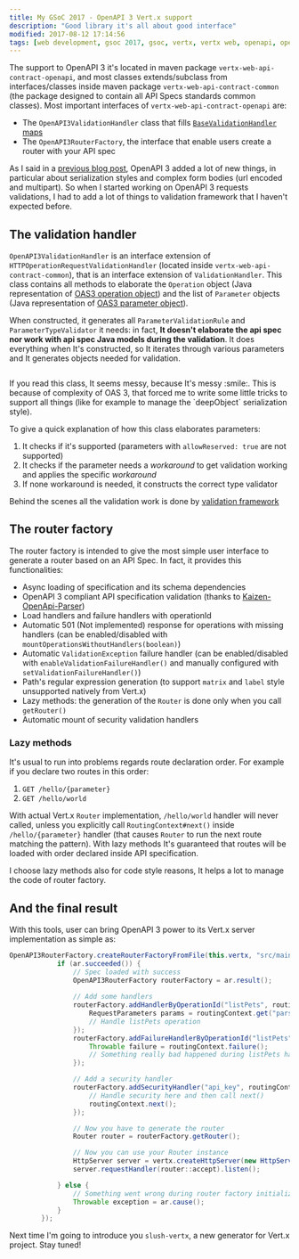 ```yaml
---
title: My GSoC 2017 - OpenAPI 3 Vert.x support
description: "Good library it's all about good interface"
modified: 2017-08-12 17:14:56
tags: [web development, gsoc 2017, gsoc, vertx, vertx web, openapi, openapi3, router factory, factory]
---
```


The support to OpenAPI 3 it's located in maven package `vertx-web-api-contract-openapi`, and most classes extends/subclass from interfaces/classes inside maven package `vertx-web-api-contract-common` (the package designed to contain all API Specs standards common classes). Most important interfaces of `vertx-web-api-contract-openapi` are:

* The `OpenAPI3ValidationHandler` class that fills [`BaseValidationHandler` maps](https://slinkydeveloper.github.io/articles/My-GSoC-2017-Validation/#structure-of-validation-framework)
* The `OpenAPI3RouterFactory`, the interface that enable users create a router with your API spec

As I said in a [previous blog post](https://slinkydeveloper.github.io/articles/Whats-New-In-OAS3-Parameters/), OpenAPI 3 added a lot of new things, in particular about serialization styles and complex form bodies (url encoded and multipart). So when I started working on OpenAPI 3 requests validations, I had to add a lot of things to validation framework that I haven't expected before.

## The validation handler
`OpenAPI3ValidationHandler` is an interface extension of `HTTPOperationRequestValidationHandler` (located inside `vertx-web-api-contract-common`), that is an interface extension of `ValidationHandler`. This class contains all methods to elaborate the `Operation` object (Java representation of [OAS3 operation object](https://github.com/OAI/OpenAPI-Specification/blob/master/versions/3.0.0.md#operationObject)) and the list of `Parameter` objects (Java representation of [OAS3 parameter object](https://github.com/OAI/OpenAPI-Specification/blob/master/versions/3.0.0.md#parameterObject)).

When constructed, it generates all `ParameterValidationRule` and `ParameterTypeValidator` it needs: in fact, **It doesn't elaborate the api spec nor work with api spec Java models during the validation**. It does everything when It's constructed, so It iterates through various parameters and It generates objects needed for validation.

<p class="image-pull-right">
<img src="{{ site.url }}/images/messy_code_fry.jpg" alt="">
</p>
If you read this class, It seems messy, because It's messy :smile:. This is because of complexity of OAS 3, that forced me to write some little tricks to support all things (like for example to manage the `deepObject` serialization style).

To give a quick explanation of how this class elaborates parameters:

1. It checks if it's supported (parameters with `allowReserved: true` are not supported)
2. It checks if the parameter needs a _workaround_ to get validation working and applies the specific _workaround_
3. If none workaround is needed, it constructs the correct type validator

Behind the scenes all the validation work is done by [validation framework](https://slinkydeveloper.github.io/articles/My-GSoC-2017-Validation/)

## The router factory
The router factory is intended to give the most simple user interface to generate a router based on an API Spec. In fact, it provides this functionalities:

* Async loading of specification and its schema dependencies
* OpenAPI 3 compliant API specification validation (thanks to [Kaizen-OpenApi-Parser](https://github.com/RepreZen/KaiZen-OpenApi-Parser))
* Load handlers and failure handlers with operationId
* Automatic 501 (Not implemented) response for operations with missing handlers (can be enabled/disabled with `mountOperationsWithoutHandlers(boolean)`)
* Automatic `ValidationException` failure handler (can be enabled/disabled with `enableValidationFailureHandler()` and manually configured with `setValidationFailureHandler()`)
* Path's regular expression generation (to support `matrix` and `label` style unsupported natively from Vert.x)
* Lazy methods: the generation of the `Router` is done only when you call `getRouter()`
* Automatic mount of security validation handlers

### Lazy methods
It's usual to run into problems regards route declaration order. For example if you declare two routes in this order:

1. `GET /hello/{parameter}`
2. `GET /hello/world`

With actual Vert.x `Router` implementation, `/hello/world` handler will never called, unless you explicitly call `RoutingContext#next()` inside `/hello/{parameter}` handler (that causes `Router` to run the next route matching the pattern). With lazy methods It's guaranteed that routes will be loaded with order declared inside API specification.

I choose lazy methods also for code style reasons, It helps a lot to manage the code of router factory.

## And the final result
With this tools, user can bring OpenAPI 3 power to its Vert.x server implementation as simple as:

```java
OpenAPI3RouterFactory.createRouterFactoryFromFile(this.vertx, "src/main/resources/petstore.yaml", ar -> {
            if (ar.succeeded()) {
                // Spec loaded with success
                OpenAPI3RouterFactory routerFactory = ar.result();
                
                // Add some handlers
                routerFactory.addHandlerByOperationId("listPets", routingContext -> {
                    RequestParameters params = routingContext.get("parsedParameters");
                    // Handle listPets operation
                });
                routerFactory.addFailureHandlerByOperationId("listPets", routingContext -> {
                    Throwable failure = routingContext.failure();
                    // Something really bad happened during listPets handling
                });

                // Add a security handler
                routerFactory.addSecurityHandler("api_key", routingContext -> {
                    // Handle security here and then call next()
                    routingContext.next();
                });

                // Now you have to generate the router
                Router router = routerFactory.getRouter();

                // Now you can use your Router instance
                HttpServer server = vertx.createHttpServer(new HttpServerOptions().setPort(8080).setHost("localhost"));
                server.requestHandler(router::accept).listen();

            } else {
                // Something went wrong during router factory initialization
                Throwable exception = ar.cause();
            }
        });
```

Next time I'm going to introduce you `slush-vertx`, a new generator for Vert.x project. Stay tuned!
